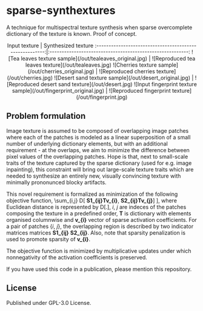 # sparse-synthextures
A technique for multispectral texture synthesis when sparse overcomplete dictionary of the texture is known. Proof of concept.

<center>
Input texture | Synthesized texture
:-------------------------------------------------------:|:---------------------------------------------------------:
![Tea leaves texture sample](/out/tealeaves_original.jpg)  |  ![Reproduced tea leaves texture](/out/tealeaves.jpg)
![Cherries texture sample](/out/cherries_original.jpg)  |  ![Reproduced cherries texture](/out/cherries.jpg)
![Desert sand texture sample](/out/desert_original.jpg)  |  ![Reproduced desert sand texture](/out/desert.jpg)
![Input fingerprint texture sample](/out/fingerprint_original.jpg)  |  ![Reproduced fingerprint texture](/out/fingerprint.jpg)
</center>

## Problem formulation

Image texture is assumed to be composed of overlapping image patches where each of the patches is modeled as a linear superposition of a small number of underlying dictionary elements, but with an additional requirement - at the overlaps, we aim to minimize the difference between pixel values of the overlapping patches. Hope is that, next to small-scale traits of the texture captured by the sparse dictionary (used for e.g. image inpainting), this constraint will bring out large-scale texture traits which are needed to synthesize an entirely new, visually convincing texture with minimally prononunced blocky artifacts.

This novel requirement is formalized as minimization of the following objective function,
\sum_{i,j} D[ **S1_{ij}****T****v_{i}**, **S2_{ij}****T****v_{j}**] ], where Euclidean distance is represented by D[.], _i_, _j_ are indeces of the patches composing the texture in a predefined order, **T** is dictionary with elements organised columnwise and **v_{i}** vector of sparse activation coefficients. For a pair of patches {_i_, _j_}, the overlapping region is described by two indicator matrices matrices **S1_{ij}** **S2_{ij}**. Also, note that sparsity penalization is used to promote sparsity of **v_{i}**.

The objective function is minimized by multiplicative updates under which nonnegativity of the activation coefficients is preserved.

If you have used this code in a publication, please mention this repository.

## License

Published under GPL-3.0 License.
